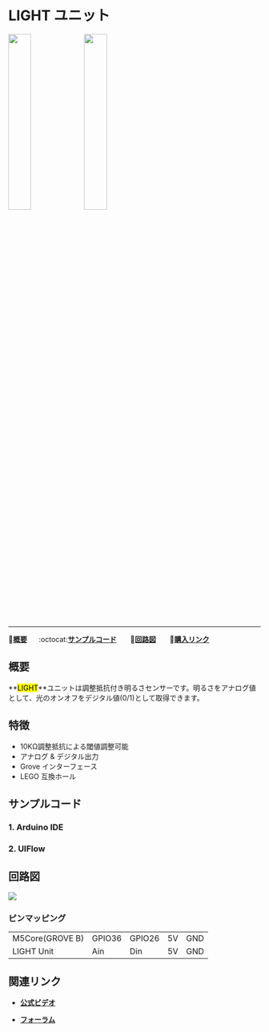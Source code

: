 # LIGHT ユニット

<img src="assets/img/product_pics/unit/M5GO_Unit_light.png" width="30%" height="30%"><img src="assets/img/product_pics/unit/unit_light_grove_b.png" width="30%" height="30%">

***

:memo:**[概要](#概要)**&nbsp;&nbsp;&nbsp;&nbsp;&nbsp;&nbsp;:octocat:**[サンプルコード](#サンプルコード)**&nbsp;&nbsp;&nbsp;&nbsp;&nbsp;&nbsp; :electric_plug:**[回路図](#回路図)** &nbsp;&nbsp;&nbsp;&nbsp;&nbsp;&nbsp;🛒**[購入リンク](https://www.aliexpress.com/store/product/M5Stack-Official-Light-Unit-with-Photoresistance-Grove-Port-Analog-Digital-Output-Compatible-with-M5GO-FIRE-ESP32/3226069_32920589923.html?spm=2114.12010615.8148356.4.1be27011RbDBo5)**

## 概要

**<mark>LIGHT</mark>**ユニットは調整抵抗付き明るさセンサーです。明るさをアナログ値として、光のオンオフをデジタル値(0/1)として取得できます。

## 特徴

- 10KΩ調整抵抗による閾値調整可能
- アナログ & デジタル出力
- Grove インターフェース
- LEGO 互換ホール

## サンプルコード

### 1. Arduino IDE


### 2. UIFlow

## 回路図

<img src="assets/img/product_pics/unit/light_sch.JPG">

### ピンマッピング

<table>
 <tr><td>M5Core(GROVE B)</td><td>GPIO36</td><td>GPIO26</td><td>5V</td><td>GND</td></tr>
 <tr><td>LIGHT Unit</td><td>Ain</td><td>Din</td><td>5V</td><td>GND</td></tr>
</table>

## 関連リンク

- **[公式ビデオ](https://www.youtube.com/channel/UCozgFVglWYQXbvTmGyS739w)**

- **[フォーラム](http://forum.m5stack.com/)**